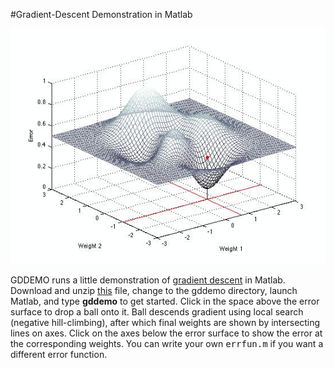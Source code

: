 #Gradient-Descent Demonstration in Matlab

<img src="gddemo.png">

GDDEMO runs a little demonstration of 
<a href="http://en.wikipedia.org/wiki/Gradient_descent"> gradient descent</a> in Matlab.
Download and unzip <a href="gddemo.zip">this</a> file, change to the gddemo
directory, launch Matlab, and
type <b>gddemo</b> to get started.  Click in the space above the error surface to 
drop a ball onto it.  Ball descends gradient using local search 
(negative hill-climbing), after which final weights are shown by 
intersecting lines on axes.  Click on the axes below the error surface to 
show the error at the corresponding weights.  You can write your own
<tt>errfun.m</tt> if you want a different error function.  

